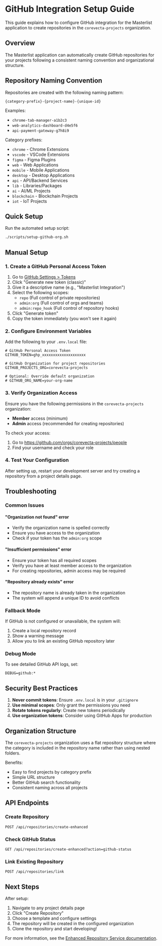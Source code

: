 # GitHub Integration Setup Guide

This guide explains how to configure GitHub integration for the Masterlist application to create repositories in the `corevecta-projects` organization.

## Overview

The Masterlist application can automatically create GitHub repositories for your projects following a consistent naming convention and organizational structure.

## Repository Naming Convention

Repositories are created with the following naming pattern:
```
{category-prefix}-{project-name}-{unique-id}
```

Examples:
- `chrome-tab-manager-a1b2c3`
- `web-analytics-dashboard-d4e5f6`
- `api-payment-gateway-g7h8i9`

Category prefixes:
- `chrome` - Chrome Extensions
- `vscode` - VSCode Extensions
- `figma` - Figma Plugins
- `web` - Web Applications
- `mobile` - Mobile Applications
- `desktop` - Desktop Applications
- `api` - API/Backend Services
- `lib` - Libraries/Packages
- `ai` - AI/ML Projects
- `blockchain` - Blockchain Projects
- `iot` - IoT Projects

## Quick Setup

Run the automated setup script:
```bash
./scripts/setup-github-org.sh
```

## Manual Setup

### 1. Create a GitHub Personal Access Token

1. Go to [GitHub Settings > Tokens](https://github.com/settings/tokens)
2. Click "Generate new token (classic)"
3. Give it a descriptive name (e.g., "Masterlist Integration")
4. Select the following scopes:
   - `repo` (Full control of private repositories)
   - `admin:org` (Full control of orgs and teams)
   - `admin:repo_hook` (Full control of repository hooks)
5. Click "Generate token"
6. Copy the token immediately (you won't see it again)

### 2. Configure Environment Variables

Add the following to your `.env.local` file:

```env
# GitHub Personal Access Token
GITHUB_TOKEN=ghp_xxxxxxxxxxxxxxxxxxxx

# GitHub Organization for project repositories
GITHUB_PROJECTS_ORG=corevecta-projects

# Optional: Override default organization
# GITHUB_ORG_NAME=your-org-name
```

### 3. Verify Organization Access

Ensure you have the following permissions in the `corevecta-projects` organization:
- **Member** access (minimum)
- **Admin** access (recommended for creating repositories)

To check your access:
1. Go to https://github.com/orgs/corevecta-projects/people
2. Find your username and check your role

### 4. Test Your Configuration

After setting up, restart your development server and try creating a repository from a project details page.

## Troubleshooting

### Common Issues

#### "Organization not found" error
- Verify the organization name is spelled correctly
- Ensure you have access to the organization
- Check if your token has the `admin:org` scope

#### "Insufficient permissions" error
- Ensure your token has all required scopes
- Verify you have at least member access to the organization
- For creating repositories, admin access may be required

#### "Repository already exists" error
- The repository name is already taken in the organization
- The system will append a unique ID to avoid conflicts

### Fallback Mode

If GitHub is not configured or unavailable, the system will:
1. Create a local repository record
2. Show a warning message
3. Allow you to link an existing GitHub repository later

### Debug Mode

To see detailed GitHub API logs, set:
```env
DEBUG=github:*
```

## Security Best Practices

1. **Never commit tokens**: Ensure `.env.local` is in your `.gitignore`
2. **Use minimal scopes**: Only grant the permissions you need
3. **Rotate tokens regularly**: Create new tokens periodically
4. **Use organization tokens**: Consider using GitHub Apps for production

## Organization Structure

The `corevecta-projects` organization uses a flat repository structure where the category is included in the repository name rather than using nested folders.

Benefits:
- Easy to find projects by category prefix
- Simple URL structure
- Better GitHub search functionality
- Consistent naming across all projects

## API Endpoints

### Create Repository
```
POST /api/repositories/create-enhanced
```

### Check GitHub Status
```
GET /api/repositories/create-enhanced?action=github-status
```

### Link Existing Repository
```
POST /api/repositories/link
```

## Next Steps

After setup:
1. Navigate to any project details page
2. Click "Create Repository"
3. Choose a template and configure settings
4. The repository will be created in the configured organization
5. Clone the repository and start developing!

For more information, see the [Enhanced Repository Service documentation](./REPOSITORY_SERVICE.md).